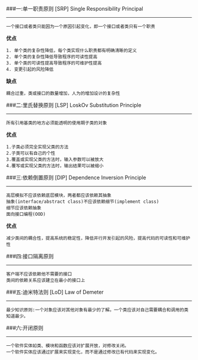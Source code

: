 ###一:单一职责原则 [SRP] Single Responsibility Principal
***
    一个接口或者类只能因为一个原因引起变化，即一个接口或者类只有一个职责

 **优点**

    1. 单个类的复杂性降低，每个类实现什么职责都有明确清晰的定义
    2. 单个类的复杂性降低导致程序的可读性提高
    3. 单个类的可读性提高导致程序的可维护性提高
    4. 变更引起的风险降低

 **缺点**

    耦合过重，类或接口的数量增加，人为的增加设计的复杂性

###二:里氏替换原则 [LSP] LoskOv Substitution Principle
***
    所有引用基类的地方必须能透明的使用期子类的对象

**优点**

    1.子类必须完全实现父类的方法
    2.子类可以有自己的个性
    3.覆盖或实现父类的方法时，输入参数可以被放大
    4.覆写或实现父类的方法时，输出结果可以被缩小

###三:依赖倒置原则 [DIP] Dependence Inversion Principle
***
    高层模拟不应该依赖底层模块，两者都应该依赖其抽象
    抽象(interface/abstract class)不应该依赖细节(implement class)
    细节应该依赖抽象
    面向接口编程(OOD)

**优点**

    减少类间的耦合性，提高系统的稳定性，降低并行开发引起的风险，提高代码的可读性和可维护性

###四:接口隔离原则
***
    客户端不应该依赖他不需要的接口
    类间的依赖关系应该建立在最小的接口上
###五:迪米特法则 [LoD] Law of Demeter
***
    最少知识原则:一个对象应该对其他对象有最少的了解。一个类应该对自己需要耦合和调用的类知道最少。

###六:开闭原则
***
    一个软件实体如类、模块和函数应该对扩展开放，对修改关闭。
    一个软件实体应该通过扩展来实现变化，而不是通过修改已有代码来实现变化。  

     









   
